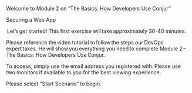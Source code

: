 
Welcome to Module 2 on “The Basics: How Developers Use Conjur”  

Securing a Web App  

 Let’s get started! This first exercise will take approximately 30-40 minutes.  

Please reference the video tutorial to follow the steps our DevOps expert takes. He will show you everything you need to complete Module 2 – The Basics: How Developers Use Conjur.  

To access, simply use the email address you registered with. Please use two monitors if available to you for the best viewing experience.  

Please select “Start Scenario” to begin. 
